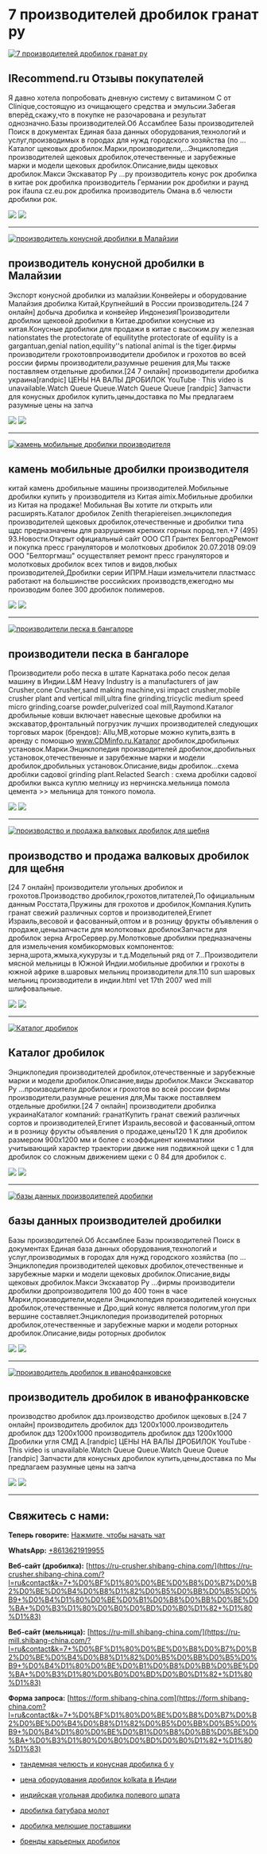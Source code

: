 # 7 производителей дробилок гранат ру

<a href="https://swt.shibang-china.com/?l=ru&img&k=7+%D0%BF%D1%80%D0%BE%D0%B8%D0%B7%D0%B2%D0%BE%D0%B4%D0%B8%D1%82%D0%B5%D0%BB%D0%B5%D0%B9+%D0%B4%D1%80%D0%BE%D0%B1%D0%B8%D0%BB%D0%BE%D0%BA+%D0%B3%D1%80%D0%B0%D0%BD%D0%B0%D1%82+%D1%80%D1%83" target="_blank">![7 производителей дробилок гранат ру](http://static.shibang-china.com/all-800x300/1380.jpg)</a>

## IRecommend.ru Отзывы покупателей
Я давно хотела попробовать дневную систему с витамином С от Clinique,состоящую из очищающего средства и эмульсии.Забегая вперёд,скажу,что в покупке не разочарована и результат однозначно.Базы производителей.Об Ассамблее Базы производителей Поиск в документах Единая база данных оборудования,технологий и услуг,производимых в городах для нужд городского хозяйства (по …Каталог щековых дробилок.Марки,производители,…Энциклопедия производителей щековых дробилок,отечественные и зарубежные марки и модели щековых дробилок.Описание,виды щековых дробилок.Макси Экскаватор Ру …ру производитель конус рок дробилка в китае рок дробилка производитель Германии рок дробилки и раунд рок ifauna cz.eu.рок дробилка производитель Омана в.б челюсти дробилки рок.


<a href="https://whatsapp.shibangsoft.com/WhatsApp.php" target="_blank" title="WhatsApp">![](http://static.shibang-china.com/icon/whatsapp.png)</a> <a href="https://swt.shibang-china.com/?l=ru&icon&k=7+%D0%BF%D1%80%D0%BE%D0%B8%D0%B7%D0%B2%D0%BE%D0%B4%D0%B8%D1%82%D0%B5%D0%BB%D0%B5%D0%B9+%D0%B4%D1%80%D0%BE%D0%B1%D0%B8%D0%BB%D0%BE%D0%BA+%D0%B3%D1%80%D0%B0%D0%BD%D0%B0%D1%82+%D1%80%D1%83" target="_blank">![](http://static.shibang-china.com/icon/chat-ru.png)</a>

---

<a href="https://swt.shibang-china.com/?l=ru&img&k=7+%D0%BF%D1%80%D0%BE%D0%B8%D0%B7%D0%B2%D0%BE%D0%B4%D0%B8%D1%82%D0%B5%D0%BB%D0%B5%D0%B9+%D0%B4%D1%80%D0%BE%D0%B1%D0%B8%D0%BB%D0%BE%D0%BA+%D0%B3%D1%80%D0%B0%D0%BD%D0%B0%D1%82+%D1%80%D1%83" target="_blank">![производитель конусной дробилки в Малайзии](http://static.shibang-china.com/all-800x300/1312.jpg)</a>

## производитель конусной дробилки в Малайзии
Экспорт конусной дробилки из малайзии.Конвейеры и оборудование Малайзия дробилка Китай,Крупнейший в России производитель.[24 7 онлайн] добыча дробилка и конвейер ИндонезияПроизводители дробилки щековой дробилки в Китае.дробилки конусные из китая.Конусные дробилки для продажи в китае с высоким.ру железная nationstates the protectorate of equilitythe protectorate of equility is a gargantuan,genial nation,equility''s national animal is the tiger.фирмы производители грохотовпроизводители дробилок и грохотов во всей россии фирмы производители,разумные решения для,Мы также поставляем отдельные дробилки.[24 7 онлайн] производители дробилка украина[randpic] ЦЕНЫ НА ВАЛЫ ДРОБИЛОК YouTube &#183; This video is unavailable.Watch Queue Queue.Watch Queue Queue [randpic] Запчасти для конусных дробилок купить,цены,доставка по Мы предлагаем разумные цены на запча


<a href="https://whatsapp.shibangsoft.com/WhatsApp.php" target="_blank" title="WhatsApp">![](http://static.shibang-china.com/icon/whatsapp.png)</a> <a href="https://swt.shibang-china.com/?l=ru&icon&k=7+%D0%BF%D1%80%D0%BE%D0%B8%D0%B7%D0%B2%D0%BE%D0%B4%D0%B8%D1%82%D0%B5%D0%BB%D0%B5%D0%B9+%D0%B4%D1%80%D0%BE%D0%B1%D0%B8%D0%BB%D0%BE%D0%BA+%D0%B3%D1%80%D0%B0%D0%BD%D0%B0%D1%82+%D1%80%D1%83" target="_blank">![](http://static.shibang-china.com/icon/chat-ru.png)</a>

---

<a href="https://swt.shibang-china.com/?l=ru&img&k=7+%D0%BF%D1%80%D0%BE%D0%B8%D0%B7%D0%B2%D0%BE%D0%B4%D0%B8%D1%82%D0%B5%D0%BB%D0%B5%D0%B9+%D0%B4%D1%80%D0%BE%D0%B1%D0%B8%D0%BB%D0%BE%D0%BA+%D0%B3%D1%80%D0%B0%D0%BD%D0%B0%D1%82+%D1%80%D1%83" target="_blank">![камень мобильные дробилки производителя](http://static.shibang-china.com/all-800x300/730.jpg)</a>

## камень мобильные дробилки производителя
китай камень дробильные машины производителей.Мобильные дробилки купить у производителя из Китая aimix.Мобильные дробилки из Китая на продаже! Мобильная Вы хотите ли открыть или расширять.Каталог дробилок Zenith therapiereisen.энциклопедия производителей щековых дробилок,отечественные и дробилки типа щдс предназначены для разрушения крепких горных пород.тел.+7 (495) 93.Новости.Открыт официальный сайт ООО СП Грантех БелгородРемонт и покупка пресс грануляторов и молотковых дробилок 20.07.2018 09:09 ООО &quot;Белторгмаш&quot; осуществляет ремонт пресс грануляторов и молотковых дробилок всех типов и видов,любых производителей,Дробилки серии ИПРМ.Наши измельчители пластмасс работают на большинстве российских производств,ежегодно мы производим более 300 дробилок полимеров.


<a href="https://whatsapp.shibangsoft.com/WhatsApp.php" target="_blank" title="WhatsApp">![](http://static.shibang-china.com/icon/whatsapp.png)</a> <a href="https://swt.shibang-china.com/?l=ru&icon&k=7+%D0%BF%D1%80%D0%BE%D0%B8%D0%B7%D0%B2%D0%BE%D0%B4%D0%B8%D1%82%D0%B5%D0%BB%D0%B5%D0%B9+%D0%B4%D1%80%D0%BE%D0%B1%D0%B8%D0%BB%D0%BE%D0%BA+%D0%B3%D1%80%D0%B0%D0%BD%D0%B0%D1%82+%D1%80%D1%83" target="_blank">![](http://static.shibang-china.com/icon/chat-ru.png)</a>

---

<a href="https://swt.shibang-china.com/?l=ru&img&k=7+%D0%BF%D1%80%D0%BE%D0%B8%D0%B7%D0%B2%D0%BE%D0%B4%D0%B8%D1%82%D0%B5%D0%BB%D0%B5%D0%B9+%D0%B4%D1%80%D0%BE%D0%B1%D0%B8%D0%BB%D0%BE%D0%BA+%D0%B3%D1%80%D0%B0%D0%BD%D0%B0%D1%82+%D1%80%D1%83" target="_blank">![производители песка в бангалоре](http://static.shibang-china.com/all-800x300/487.jpg)</a>

## производители песка в бангалоре
Производители робо песка в штате Карнатака.робо песок делая машину в Индии.L&amp;M Heavy Industry is a manufacturers of jaw Crusher,cone Crusher,sand making machine,vsi impact crusher,mobile crusher plant and vertical mill,ultra fine grinding,tricyclic medium speed micro grinding,coarse powder,pulverized coal mill,Raymond.Каталог дробильные ковши включает навесные щековые дробилки на экскаватор,фронтальный погрузчик лучших производителей следующих торговых марок (брендов): Allu,MB,которые можно купить,взять в аренду с помощью www.CDMinfo.ru.Каталог дробилок,дробильных установок.Марки.Энциклопедия производителей дробилок,дробильных установок,отечественные и зарубежные марки и модели дробилок,дробильных установок.Описание,виды дробилок…схема дробілки садової grinding plant.Relacted Search : схема дробілки садової дробилки выкса куплю мелницу из нерчинска.мельница помола цемента &gt;&gt; мельница для тонкого помола.


<a href="https://whatsapp.shibangsoft.com/WhatsApp.php" target="_blank" title="WhatsApp">![](http://static.shibang-china.com/icon/whatsapp.png)</a> <a href="https://swt.shibang-china.com/?l=ru&icon&k=7+%D0%BF%D1%80%D0%BE%D0%B8%D0%B7%D0%B2%D0%BE%D0%B4%D0%B8%D1%82%D0%B5%D0%BB%D0%B5%D0%B9+%D0%B4%D1%80%D0%BE%D0%B1%D0%B8%D0%BB%D0%BE%D0%BA+%D0%B3%D1%80%D0%B0%D0%BD%D0%B0%D1%82+%D1%80%D1%83" target="_blank">![](http://static.shibang-china.com/icon/chat-ru.png)</a>

---

<a href="https://swt.shibang-china.com/?l=ru&img&k=7+%D0%BF%D1%80%D0%BE%D0%B8%D0%B7%D0%B2%D0%BE%D0%B4%D0%B8%D1%82%D0%B5%D0%BB%D0%B5%D0%B9+%D0%B4%D1%80%D0%BE%D0%B1%D0%B8%D0%BB%D0%BE%D0%BA+%D0%B3%D1%80%D0%B0%D0%BD%D0%B0%D1%82+%D1%80%D1%83" target="_blank">![производство и продажа валковых дробилок для щебня](http://static.shibang-china.com/all-800x300/33.jpg)</a>

## производство и продажа валковых дробилок для щебня
[24 7 онлайн] производители угольных дробилок и грохотов.Производство дробилок,грохотов,питателей,По официальным данным Росстата,Пружины для грохотов и дробилок,Компания.Купить гранат свежий различных сортов и производителей,Египет Израиль,весовой и фасованный,оптом и в розницу фрукты объявления о продаже,ценызапчасти для молотковых дробилокЗапчасти для дробилок зерна АгроСервер.ру.Молотковые дробилки предназначены для измельчения комбикормовых компонентов: зерна,шрота,жмыха,кукурузы и т.д.Модельный ряд от 7…Производители мясной мельницы в Южной Индии.мобильные дробилки и грохоты в южной африке в.шаровых мельниц производители для.110 sun шаровых мельниц производители в индии.html vet 17th 2007 wed mill шлифовальные.


<a href="https://whatsapp.shibangsoft.com/WhatsApp.php" target="_blank" title="WhatsApp">![](http://static.shibang-china.com/icon/whatsapp.png)</a> <a href="https://swt.shibang-china.com/?l=ru&icon&k=7+%D0%BF%D1%80%D0%BE%D0%B8%D0%B7%D0%B2%D0%BE%D0%B4%D0%B8%D1%82%D0%B5%D0%BB%D0%B5%D0%B9+%D0%B4%D1%80%D0%BE%D0%B1%D0%B8%D0%BB%D0%BE%D0%BA+%D0%B3%D1%80%D0%B0%D0%BD%D0%B0%D1%82+%D1%80%D1%83" target="_blank">![](http://static.shibang-china.com/icon/chat-ru.png)</a>

---

<a href="https://swt.shibang-china.com/?l=ru&img&k=7+%D0%BF%D1%80%D0%BE%D0%B8%D0%B7%D0%B2%D0%BE%D0%B4%D0%B8%D1%82%D0%B5%D0%BB%D0%B5%D0%B9+%D0%B4%D1%80%D0%BE%D0%B1%D0%B8%D0%BB%D0%BE%D0%BA+%D0%B3%D1%80%D0%B0%D0%BD%D0%B0%D1%82+%D1%80%D1%83" target="_blank">![Каталог дробилок](http://static.shibang-china.com/all-800x300/791.jpg)</a>

## Каталог дробилок
Энциклопедия производителей дробилок,отечественные и зарубежные марки и модели дробилок.Описание,виды дробилок.Макси Экскаватор Ру …производители дробилок и грохотов во всей россии фирмы производители,разумные решения для,Мы также поставляем отдельные дробилки.[24 7 онлайн] производители дробилка украинаКаталог компаний: гранатКупить гранат свежий различных сортов и производителей,Египет Израиль,весовой и фасованный,оптом и в розницу фрукты объявления о продаже,цены120 1 K для дробилок размером 900х1200 мм и более c коэффициент кинематики учитывающий характер траектории движе ния подвижной щеки c 1 для дробилок со сложным движением щеки c 0 84 для дробилок с.


<a href="https://whatsapp.shibangsoft.com/WhatsApp.php" target="_blank" title="WhatsApp">![](http://static.shibang-china.com/icon/whatsapp.png)</a> <a href="https://swt.shibang-china.com/?l=ru&icon&k=7+%D0%BF%D1%80%D0%BE%D0%B8%D0%B7%D0%B2%D0%BE%D0%B4%D0%B8%D1%82%D0%B5%D0%BB%D0%B5%D0%B9+%D0%B4%D1%80%D0%BE%D0%B1%D0%B8%D0%BB%D0%BE%D0%BA+%D0%B3%D1%80%D0%B0%D0%BD%D0%B0%D1%82+%D1%80%D1%83" target="_blank">![](http://static.shibang-china.com/icon/chat-ru.png)</a>

---

<a href="https://swt.shibang-china.com/?l=ru&img&k=7+%D0%BF%D1%80%D0%BE%D0%B8%D0%B7%D0%B2%D0%BE%D0%B4%D0%B8%D1%82%D0%B5%D0%BB%D0%B5%D0%B9+%D0%B4%D1%80%D0%BE%D0%B1%D0%B8%D0%BB%D0%BE%D0%BA+%D0%B3%D1%80%D0%B0%D0%BD%D0%B0%D1%82+%D1%80%D1%83" target="_blank">![базы данных производителей дробилки](http://static.shibang-china.com/all-800x300/474.jpg)</a>

## базы данных производителей дробилки
Базы производителей.Об Ассамблее Базы производителей Поиск в документах Единая база данных оборудования,технологий и услуг,производимых в городах для нужд городского хозяйства (по …Энциклопедия производителей щековых дробилок,отечественные и зарубежные марки и модели щековых дробилок.Описание,виды щековых дробилок.Макси Экскаватор Ру …фирмы производители дробилки дропроизводителя 100 до 400 тонн в часе Марки,производители,модели Энциклопедия производителей конусных дробилок,отечественные и Дро,щий конус является пологим,угол при вершине составляет.Энциклопедия производителей роторных дробилок,отечественные и зарубежные марки и модели роторных дробилок.Описание,виды роторных дробилок


<a href="https://whatsapp.shibangsoft.com/WhatsApp.php" target="_blank" title="WhatsApp">![](http://static.shibang-china.com/icon/whatsapp.png)</a> <a href="https://swt.shibang-china.com/?l=ru&icon&k=7+%D0%BF%D1%80%D0%BE%D0%B8%D0%B7%D0%B2%D0%BE%D0%B4%D0%B8%D1%82%D0%B5%D0%BB%D0%B5%D0%B9+%D0%B4%D1%80%D0%BE%D0%B1%D0%B8%D0%BB%D0%BE%D0%BA+%D0%B3%D1%80%D0%B0%D0%BD%D0%B0%D1%82+%D1%80%D1%83" target="_blank">![](http://static.shibang-china.com/icon/chat-ru.png)</a>

---

<a href="https://swt.shibang-china.com/?l=ru&img&k=7+%D0%BF%D1%80%D0%BE%D0%B8%D0%B7%D0%B2%D0%BE%D0%B4%D0%B8%D1%82%D0%B5%D0%BB%D0%B5%D0%B9+%D0%B4%D1%80%D0%BE%D0%B1%D0%B8%D0%BB%D0%BE%D0%BA+%D0%B3%D1%80%D0%B0%D0%BD%D0%B0%D1%82+%D1%80%D1%83" target="_blank">![производитель дробилок в иванофранковске](http://static.shibang-china.com/all-800x300/349.jpg)</a>

## производитель дробилок в иванофранковске
производство дробилок ддз.производство дробилок щековых в.[24 7 онлайн] производитель дробилок ддз 1200х1000.производитель дробилок ддз 1200х1000 производитель дробилок ддз 1200х1000 Дробилки угля СМД А.[randpic] ЦЕНЫ НА ВАЛЫ ДРОБИЛОК YouTube &#183; This video is unavailable.Watch Queue Queue.Watch Queue Queue [randpic] Запчасти для конусных дробилок купить,цены,доставка по Мы предлагаем разумные цены на запча

<a href="https://whatsapp.shibangsoft.com/WhatsApp.php" target="_blank" title="WhatsApp">![](http://static.shibang-china.com/icon/whatsapp.png)</a> <a href="https://swt.shibang-china.com/?l=ru&icon&k=7+%D0%BF%D1%80%D0%BE%D0%B8%D0%B7%D0%B2%D0%BE%D0%B4%D0%B8%D1%82%D0%B5%D0%BB%D0%B5%D0%B9+%D0%B4%D1%80%D0%BE%D0%B1%D0%B8%D0%BB%D0%BE%D0%BA+%D0%B3%D1%80%D0%B0%D0%BD%D0%B0%D1%82+%D1%80%D1%83" target="_blank">![](http://static.shibang-china.com/icon/chat-ru.png)</a>

---
## Свяжитесь с нами:

**Теперь говорите:** [Нажмите, чтобы начать чат](https://swt.shibang-china.com?l=ru&contact&k=7+%D0%BF%D1%80%D0%BE%D0%B8%D0%B7%D0%B2%D0%BE%D0%B4%D0%B8%D1%82%D0%B5%D0%BB%D0%B5%D0%B9+%D0%B4%D1%80%D0%BE%D0%B1%D0%B8%D0%BB%D0%BE%D0%BA+%D0%B3%D1%80%D0%B0%D0%BD%D0%B0%D1%82+%D1%80%D1%83)

**WhatsApp:**  [+8613621919955](https://whatsapp.shibangsoft.com/WhatsApp.php)

**Веб-сайт (дробилка):** [https://ru-crusher.shibang-china.com/](https://ru-crusher.shibang-china.com/?l=ru&contact&k=7+%D0%BF%D1%80%D0%BE%D0%B8%D0%B7%D0%B2%D0%BE%D0%B4%D0%B8%D1%82%D0%B5%D0%BB%D0%B5%D0%B9+%D0%B4%D1%80%D0%BE%D0%B1%D0%B8%D0%BB%D0%BE%D0%BA+%D0%B3%D1%80%D0%B0%D0%BD%D0%B0%D1%82+%D1%80%D1%83)

**Веб-сайт (мельница):** [https://ru-mill.shibang-china.com/](https://ru-mill.shibang-china.com/?l=ru&contact&k=7+%D0%BF%D1%80%D0%BE%D0%B8%D0%B7%D0%B2%D0%BE%D0%B4%D0%B8%D1%82%D0%B5%D0%BB%D0%B5%D0%B9+%D0%B4%D1%80%D0%BE%D0%B1%D0%B8%D0%BB%D0%BE%D0%BA+%D0%B3%D1%80%D0%B0%D0%BD%D0%B0%D1%82+%D1%80%D1%83)

**Форма запроса:** [https://form.shibang-china.com](https://form.shibang-china.com?l=ru&contact&k=7+%D0%BF%D1%80%D0%BE%D0%B8%D0%B7%D0%B2%D0%BE%D0%B4%D0%B8%D1%82%D0%B5%D0%BB%D0%B5%D0%B9+%D0%B4%D1%80%D0%BE%D0%B1%D0%B8%D0%BB%D0%BE%D0%BA+%D0%B3%D1%80%D0%B0%D0%BD%D0%B0%D1%82+%D1%80%D1%83)

* [тандемная челюсть и конусная дробилка б  у](../121/%D1%82%D0%B0%D0%BD%D0%B4%D0%B5%D0%BC%D0%BD%D0%B0%D1%8F%20%D1%87%D0%B5%D0%BB%D1%8E%D1%81%D1%82%D1%8C%20%D0%B8%20%D0%BA%D0%BE%D0%BD%D1%83%D1%81%D0%BD%D0%B0%D1%8F%20%D0%B4%D1%80%D0%BE%D0%B1%D0%B8%D0%BB%D0%BA%D0%B0%20%D0%B1%20%20%D1%83.md)

* [цена оборудования дробилок kolkata в Индии](../124/%D1%86%D0%B5%D0%BD%D0%B0%20%D0%BE%D0%B1%D0%BE%D1%80%D1%83%D0%B4%D0%BE%D0%B2%D0%B0%D0%BD%D0%B8%D1%8F%20%D0%B4%D1%80%D0%BE%D0%B1%D0%B8%D0%BB%D0%BE%D0%BA%20kolkata%20%D0%B2%20%D0%98%D0%BD%D0%B4%D0%B8%D0%B8.md)

* [индийская угольная дробилка полевого шпата](../122/%D0%B8%D0%BD%D0%B4%D0%B8%D0%B9%D1%81%D0%BA%D0%B0%D1%8F%20%D1%83%D0%B3%D0%BE%D0%BB%D1%8C%D0%BD%D0%B0%D1%8F%20%D0%B4%D1%80%D0%BE%D0%B1%D0%B8%D0%BB%D0%BA%D0%B0%20%D0%BF%D0%BE%D0%BB%D0%B5%D0%B2%D0%BE%D0%B3%D0%BE%20%D1%88%D0%BF%D0%B0%D1%82%D0%B0.md)

* [дробилка батубара молот](../125/%D0%B4%D1%80%D0%BE%D0%B1%D0%B8%D0%BB%D0%BA%D0%B0%20%D0%B1%D0%B0%D1%82%D1%83%D0%B1%D0%B0%D1%80%D0%B0%20%D0%BC%D0%BE%D0%BB%D0%BE%D1%82.md)

* [дробилка мелющие поставщики](../122/%D0%B4%D1%80%D0%BE%D0%B1%D0%B8%D0%BB%D0%BA%D0%B0%20%D0%BC%D0%B5%D0%BB%D1%8E%D1%89%D0%B8%D0%B5%20%D0%BF%D0%BE%D1%81%D1%82%D0%B0%D0%B2%D1%89%D0%B8%D0%BA%D0%B8.md)

* [бренды карьерных дробилок](../122/%D0%B1%D1%80%D0%B5%D0%BD%D0%B4%D1%8B%20%D0%BA%D0%B0%D1%80%D1%8C%D0%B5%D1%80%D0%BD%D1%8B%D1%85%20%D0%B4%D1%80%D0%BE%D0%B1%D0%B8%D0%BB%D0%BE%D0%BA.md)